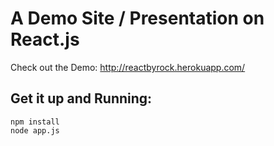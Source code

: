 # A Demo Site / Presentation on React.js

Check out the Demo: http://reactbyrock.herokuapp.com/

## Get it up and Running:	
	
	npm install	
	node app.js 


